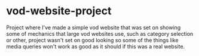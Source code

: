 # vod-website-project
 Project where I've made a simple vod website that was set on showing some of mechanics that large vod websites use, such as category selection or other, 
 project wasn't set on good looking so some of the things like media queries won't work as good as it should if this was a real website.
